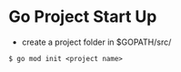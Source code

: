 # Go Project Start Up

* create a project folder in $GOPATH/src/<project folder>
```
$ go mod init <project name>
```

